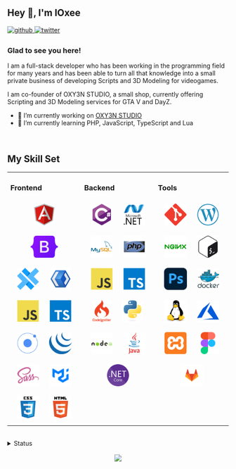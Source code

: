 ## Hey 👋, I'm IOxee  
  

<a href="https://github.com/IOxee" target="_blank">
<img src=https://img.shields.io/badge/github-%2324292e.svg?&style=for-the-badge&logo=github&logoColor=white alt=github style="margin-bottom: 5px;" />
</a>
<a href="https://twitter.com/IOxee__" target="_blank">
<img src=https://img.shields.io/badge/twitter-%2300acee.svg?&style=for-the-badge&logo=twitter&logoColor=white alt=twitter style="margin-bottom: 5px;" />
</a>  
  



### Glad to see you here!  
I am a full-stack developer who has been working in the programming field for many years and has been able to turn all that knowledge into a small private business of developing Scripts and 3D Modeling for videogames.

I am co-founder of OXY3N STUDIO, a small shop, currently offering Scripting and 3D Modeling services for GTA V and DayZ.  
  
 
- 🔭 I’m currently working on [OXY3N STUDIO](https://oxy3n-studio.tebex.io/)  
- 🌱 I’m currently learning PHP, JavaScript, TypeScript and Lua

<br/>  


## My Skill Set  
<table><tr><td valign="top" width="33%">



### Frontend  
<div align="center">  
<a href="" target="_blank"><img style="margin: 10px" src=".github/svg/angularjs-original.svg" alt="Angular" height="50" /></a>  
<a href="" target="_blank"><img style="margin: 10px" src=".github/svg/Bootstrap_logo.svg" alt="Bootstrap" height="50" /></a>  
<a href="" target="_blank"><img style="margin: 10px" src=".github/svg/capacitor.svg" alt="Capacitor" height="50" /></a>  
<a href="" target="_blank"><img style="margin: 10px" src=".github/svg/xaml.png" alt="XAML" height="50" /></a>  
<a href="" target="_blank"><img style="margin: 10px" src=".github/svg/javascript-original.svg" alt="JavaScript" height="50" /></a>  
<a href="" target="_blank"><img style="margin: 10px" src=".github/svg/typescript-original.svg" alt="TypeScript" height="50" /></a>  
<a href="" target="_blank"><img style="margin: 10px" src=".github/svg/ionic.svg" alt="Ionic" height="50" /></a>  
<a href="" target="_blank"><img style="margin: 10px" src=".github/svg/jquery.png" alt="jQuery" height="50" /></a>  
<a href="" target="_blank"><img style="margin: 10px" src=".github/svg/sass-original.svg" alt="Sass" height="50" /></a>  
<a href="" target="_blank"><img style="margin: 10px" src=".github/svg/mui.png" alt="Material UI" height="50" /></a>  
<a href="" target="_blank"><img style="margin: 10px" src=".github/svg/css3-original-wordmark.svg" alt="CSS3" height="50" /></a>  
<a href="" target="_blank"><img style="margin: 10px" src=".github/svg/html5-original-wordmark.svg" alt="HTML5" height="50" /></a>  
</div>

</td><td valign="top" width="33%">



### Backend  
<div align="center">  
<a href="" target="_blank"><img style="margin: 10px" src=".github/svg/csharp-original.svg" alt="C#" height="50" /></a>  
<a href="" target="_blank"><img style="margin: 10px" src=".github/svg/dot-net-original-wordmark.svg" alt=".NET" height="50" /></a>  
<a href="" target="_blank"><img style="margin: 10px" src=".github/svg/mysql-original-wordmark.svg" alt="MySQL" height="50" /></a>  
<a href="" target="_blank"><img style="margin: 10px" src=".github/svg/php-original.svg" alt="PHP" height="50" /></a>  
<a href="" target="_blank"><img style="margin: 10px" src=".github/svg/javascript-original.svg" alt="JavaScript" height="50" /></a>  
<a href="" target="_blank"><img style="margin: 10px" src=".github/svg/typescript-original.svg" alt="TypeScript" height="50" /></a>  
<a href="" target="_blank"><img style="margin: 10px" src=".github/svg/codeigniter.svg" alt="CodeIgniter" height="50" /></a>  
<a href="" target="_blank"><img style="margin: 10px" src=".github/svg/python-original.svg" alt="Python" height="50" /></a>  
<a href="" target="_blank"><img style="margin: 10px" src=".github/svg/nodejs-original-wordmark.svg" alt="Node.js" height="50" /></a>  
<a href="" target="_blank"><img style="margin: 10px" src=".github/svg/java-original-wordmark.svg" alt="Java" height="50" /></a>  
<a href="" target="_blank"><img style="margin: 10px" src=".github/svg/dotnetcore.png" alt=".Net Core" height="50" /></a>  
</div>

</td><td valign="top" width="33%">



### Tools  
<div align="center">  
<a href="" target="_blank"><img style="margin: 10px" src=".github/svg/git-scm-icon.svg" alt="Git" height="50" /></a>  
<a href="" target="_blank"><img style="margin: 10px" src=".github/svg/wordpress.png" alt="WordPress" height="50" /></a>  
<a href="" target="_blank"><img style="margin: 10px" src=".github/svg/nginx-original.svg" alt="Nginx" height="50" /></a>  
<a href="" target="_blank"><img style="margin: 10px" src=".github/svg/gnu_bash-icon.svg" alt="Bash" height="50" /></a>  
<a href="" target="_blank"><img style="margin: 10px" src=".github/svg/photoshop-plain.svg" alt="Photoshop" height="50" /></a>  
<a href="" target="_blank"><img style="margin: 10px" src=".github/svg/docker-original-wordmark.svg" alt="Docker" height="50" /></a>  
<a href="" target="_blank"><img style="margin: 10px" src=".github/svg/linux-original.svg" alt="Linux" height="50" /></a>  
<a href="" target="_blank"><img style="margin: 10px" src=".github/svg/microsoft_azure-icon.svg" alt="Azure" height="50" /></a>  
<a href="" target="_blank"><img style="margin: 10px" src=".github/svg/xampp.png" alt="XAMPP" height="50" /></a>  
<a href="" target="_blank"><img style="margin: 10px" src=".github/svg/figma-icon.svg" alt="Figma" height="50" /></a>  
<a href="" target="_blank"><img style="margin: 10px" src=".github/svg/gitlab.svg" alt="GitLab" height="50" /></a>  
</div>

</td></tr></table>  

<br/>  
<details><summary>Status</summary>
  
## Github Stats 
<!-- <details><summary>Most Used Languages GitHub</summary> -->
<!-- </details> -->
<img align="center" src="https://github-readme-stats.vercel.app/api/top-langs/?username=ioxee&langs_count=15&layout=compact&theme=synthwave"/>

 


<!--START_SECTION:waka-->
  
📊 **This Week I Spent My Time On** 

```text
🕑︎ Time Zone: Europe/Madrid

💬 Programming Languages: 
Lua                      7 hrs 8 mins        █████████░░░░░░░░░░░░░░░░   36.48 % 
HTML                     4 hrs 34 mins       ██████░░░░░░░░░░░░░░░░░░░   23.34 % 
PHP                      3 hrs 11 mins       ████░░░░░░░░░░░░░░░░░░░░░   16.26 % 
JavaScript               2 hrs 30 mins       ███░░░░░░░░░░░░░░░░░░░░░░   12.80 % 
INI                      49 mins             █░░░░░░░░░░░░░░░░░░░░░░░░   04.23 % 
```


<!--END_SECTION:waka-->
</details>

<br/>  

<div align="center"><img src="https://spotify-github-profile.vercel.app/api/view?uid=rockiolen&cover_image=true&theme=default&show_offline=true&background_color=121212&bar_color=bb00ff&bar_color_cover=false" /></div>
<br />
